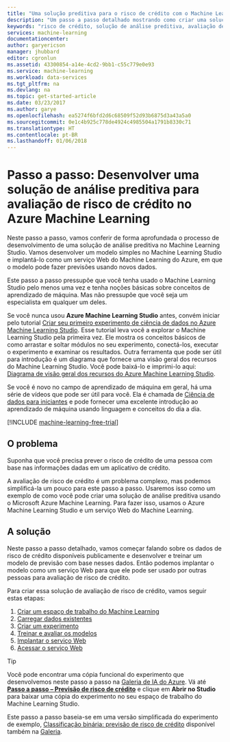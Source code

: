 ```yaml
---
title: "Uma solução preditiva para o risco de crédito com o Machine Learning | Microsoft Docs"
description: "Um passo a passo detalhado mostrando como criar uma solução de análise preditiva para avaliação de risco de crédito no Azure Machine Learning Studio."
keywords: "risco de crédito, solução de análise preditiva, avaliação de riscos"
services: machine-learning
documentationcenter: 
author: garyericson
manager: jhubbard
editor: cgronlun
ms.assetid: 43300854-a14e-4cd2-9bb1-c55c779e0e93
ms.service: machine-learning
ms.workload: data-services
ms.tgt_pltfrm: na
ms.devlang: na
ms.topic: get-started-article
ms.date: 03/23/2017
ms.author: garye
ms.openlocfilehash: ea5274f6bfd2d6c68509f52d93b6875d3a43a5a0
ms.sourcegitcommit: 0e1c4b925c778de4924c4985504a1791b8330c71
ms.translationtype: HT
ms.contentlocale: pt-BR
ms.lasthandoff: 01/06/2018
---
```

# <a name="walkthrough-develop-a-predictive-analytics-solution-for-credit-risk-assessment-in-azure-machine-learning"></a>Passo a passo: Desenvolver uma solução de análise preditiva para avaliação de risco de crédito no Azure Machine Learning

Neste passo a passo, vamos conferir de forma aprofundada o processo de desenvolvimento de uma solução de análise preditiva no Machine Learning Studio. Vamos desenvolver um modelo simples no Machine Learning Studio e implantá-lo como um serviço Web do Machine Learning do Azure, em que o modelo pode fazer previsões usando novos dados. 

Este passo a passo pressupõe que você tenha usado o Machine Learning Studio pelo menos uma vez e tenha noções básicas sobre conceitos de aprendizado de máquina. Mas não pressupõe que você seja um especialista em qualquer um deles.

Se você nunca usou **Azure Machine Learning Studio** antes, convém iniciar pelo tutorial [Criar seu primeiro experimento de ciência de dados no Azure Machine Learning Studio](create-experiment.md). Esse tutorial leva você a explorar o Machine Learning Studio pela primeira vez. Ele mostra os conceitos básicos de como arrastar e soltar módulos no seu experimento, conectá-los, executar o experimento e examinar os resultados. Outra ferramenta que pode ser útil para introdução é um diagrama que fornece uma visão geral dos recursos do Machine Learning Studio. Você pode baixá-lo e imprimi-lo aqui: [Diagrama de visão geral dos recursos do Azure Machine Learning Studio](studio-overview-diagram.md).
 
Se você é novo no campo de aprendizado de máquina em geral, há uma série de vídeos que pode ser útil para você. Ela é chamada de [Ciência de dados para iniciantes](data-science-for-beginners-the-5-questions-data-science-answers.md) e pode fornecer uma excelente introdução ao aprendizado de máquina usando linguagem e conceitos do dia a dia.


[!INCLUDE [machine-learning-free-trial](../../../includes/machine-learning-free-trial.md)]
 

## <a name="the-problem"></a>O problema

Suponha que você precisa prever o risco de crédito de uma pessoa com base nas informações dadas em um aplicativo de crédito.  

A avaliação de risco de crédito é um problema complexo, mas podemos simplificá-la um pouco para este passo a passo. Usaremos isso como um exemplo de como você pode criar uma solução de análise preditiva usando o Microsoft Azure Machine Learning. Para fazer isso, usamos o Azure Machine Learning Studio e um serviço Web do Machine Learning.  

## <a name="the-solution"></a>A solução

Neste passo a passo detalhado, vamos começar falando sobre os dados de risco de crédito disponíveis publicamente e desenvolver e treinar um modelo de previsão com base nesses dados. Então podemos implantar o modelo como um serviço Web para que ele pode ser usado por outras pessoas para avaliação de risco de crédito.

Para criar essa solução de avaliação de risco de crédito, vamos seguir estas etapas:  

1. [Criar um espaço de trabalho do Machine Learning](walkthrough-1-create-ml-workspace.md)
2. [Carregar dados existentes](walkthrough-2-upload-data.md)
3. [Criar um experimento](walkthrough-3-create-new-experiment.md)
4. [Treinar e avaliar os modelos](walkthrough-4-train-and-evaluate-models.md)
5. [Implantar o serviço Web](walkthrough-5-publish-web-service.md)
6. [Acessar o serviço Web](walkthrough-6-access-web-service.md)

> [!TIP] 
> Você pode encontrar uma cópia funcional do experimento que desenvolvemos neste passo a passo na [Galeria de IA do Azure](https://gallery.cortanaintelligence.com). Vá até **[Passo a passo – Previsão de risco de crédito](https://gallery.cortanaintelligence.com/Experiment/Walkthrough-Credit-risk-prediction-1)** e clique em **Abrir no Studio** para baixar uma cópia do experimento no seu espaço de trabalho do Machine Learning Studio.
> 
> Este passo a passo baseia-se em uma versão simplificada do experimento de exemplo, [Classificação binária: previsão de risco de crédito](http://go.microsoft.com/fwlink/?LinkID=525270) disponível também na [Galeria](http://gallery.cortanaintelligence.com/).
